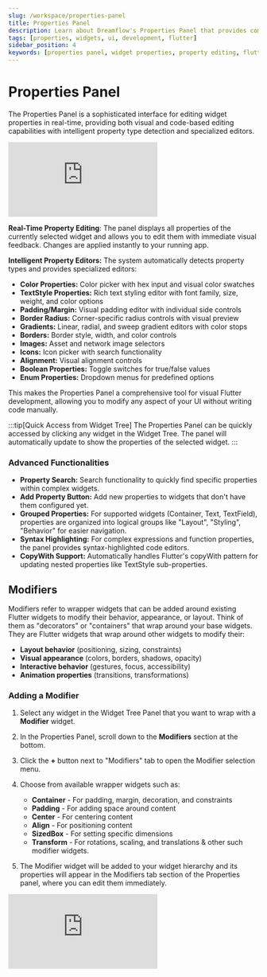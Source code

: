 ```yaml
---
slug: /workspace/properties-panel
title: Properties Panel
description: Learn about Dreamflow's Properties Panel that provides comprehensive property editing for Flutter widgets with specialized editors and real-time visual feedback
tags: [properties, widgets, ui, development, flutter]
sidebar_position: 4
keywords: [properties panel, widget properties, property editing, flutter development, dreamflow interface, development environment, visual editing, property editors]
---
```


# Properties Panel 

The Properties Panel is a sophisticated interface for editing widget properties in real-time, providing both visual and code-based editing capabilities with intelligent property type detection and specialized editors.

<div style={{
    position: 'relative',
    paddingBottom: 'calc(50.67989417989418% + 41px)', // Keeps the aspect ratio and additional padding
    height: 0,
    width: '100%'}}>
    <iframe 
        src="https://demo.arcade.software/6AJA10eoZEfsJPrjKyrp?embed&show_copy_link=true"
        title=""
        style={{
            position: 'absolute',
            top: 0,
            left: 0,
            width: '100%',
            height: '100%',
            colorScheme: 'light'
        }}
        frameborder="0"
        loading="lazy"
        webkitAllowFullScreen
        mozAllowFullScreen
        allowFullScreen
        allow="clipboard-write">
    </iframe>
</div>
<p></p>



**Real-Time Property Editing**: The panel displays all properties of the currently selected widget and allows you to edit them with immediate visual feedback. Changes are applied instantly to your running app.

**Intelligent Property Editors:** The system automatically detects property types and provides specialized editors:
- **Color Properties:** Color picker with hex input and visual color swatches
- **TextStyle Properties:** Rich text styling editor with font family, size, weight, and color options
- **Padding/Margin:** Visual padding editor with individual side controls
- **Border Radius:** Corner-specific radius controls with visual preview
- **Gradients:** Linear, radial, and sweep gradient editors with color stops
- **Borders:** Border style, width, and color controls
- **Images:** Asset and network image selectors
- **Icons:** Icon picker with search functionality
- **Alignment:** Visual alignment controls
- **Boolean Properties:** Toggle switches for true/false values
- **Enum Properties:** Dropdown menus for predefined options


This makes the Properties Panel a comprehensive tool for visual Flutter development, allowing you to modify any aspect of your UI without writing code manually.

:::tip[Quick Access from Widget Tree]
The Properties Panel can be quickly accessed by clicking any widget in the Widget Tree. The panel will automatically update to show the properties of the selected widget.
:::



### Advanced Functionalities

- **Property Search:** Search functionality to quickly find specific properties within complex widgets.
- **Add Property Button:** Add new properties to widgets that don't have them configured yet.
- **Grouped Properties:** For supported widgets (Container, Text, TextField), properties are organized into logical groups like "Layout", "Styling", "Behavior" for easier navigation.
- **Syntax Highlighting:** For complex expressions and function properties, the panel provides syntax-highlighted code editors.
- **CopyWith Support:** Automatically handles Flutter's copyWith pattern for updating nested properties like TextStyle sub-properties.



## Modifiers


Modifiers refer to wrapper widgets that can be added around existing Flutter widgets to modify their behavior, appearance, or layout. Think of them as "decorators" or "containers" that wrap around your base widgets. They are Flutter widgets that wrap around other widgets to modify their:
- **Layout behavior** (positioning, sizing, constraints)
- **Visual appearance** (colors, borders, shadows, opacity)
- **Interactive behavior** (gestures, focus, accessibility)
- **Animation properties** (transitions, transformations)




### Adding a Modifier

1. Select any widget in the Widget Tree Panel that you want to wrap with a **Modifier** widget.

2. In the Properties Panel, scroll down to the **Modifiers** section at the bottom.

3. Click the **+** button next to "Modifiers" tab to open the Modifier selection menu.

4. Choose from available wrapper widgets such as:
    - **Container** - For padding, margin, decoration, and constraints
    - **Padding** - For adding space around content
    - **Center** - For centering content
    - **Align** - For positioning content
    - **SizedBox** - For setting specific dimensions
    - **Transform** - For rotations, scaling, and translations & other such modifier widgets. 


5. The Modifier widget will be added to your widget hierarchy and its properties will appear in the Modifiers tab section of the Properties panel, where you can edit them immediately.


<div style={{
    position: 'relative',
    paddingBottom: 'calc(50.67989417989418% + 41px)', // Keeps the aspect ratio and additional padding
    height: 0,
    width: '100%'}}>
    <iframe 
        src="https://demo.arcade.software/JPPGJVEhgwSBhviyKmUs?embed&show_copy_link=true"
        title=""
        style={{
            position: 'absolute',
            top: 0,
            left: 0,
            width: '100%',
            height: '100%',
            colorScheme: 'light'
        }}
        frameborder="0"
        loading="lazy"
        webkitAllowFullScreen
        mozAllowFullScreen
        allowFullScreen
        allow="clipboard-write">
    </iframe>
</div>
<p></p>




